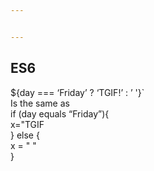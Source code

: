 ```yaml
---


---
```


<h2 id="es6">ES6</h2>
<p>${day === ‘Friday’ ? ‘TGIF!’ : ’ '}`<br>
Is the same as<br>
if (day equals “Friday”){<br>
x="TGIF<br>
} else {<br>
x = " "<br>
}</p>

